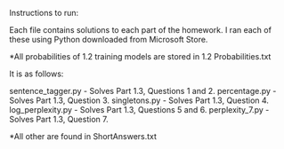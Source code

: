 Instructions to run:

Each file contains solutions to each part of the homework.
I ran each of these using Python downloaded from Microsoft Store.

*All probabilities of 1.2 training models are stored in 1.2 Probabilities.txt

It is as follows:

sentence_tagger.py - Solves Part 1.3, Questions 1 and 2.
percentage.py - Solves Part 1.3, Question 3.
singletons.py - Solves Part 1.3, Question 4.
log_perplexity.py - Solves Part 1.3, Questions 5 and 6.
perplexity_7.py - Solves Part 1.3, Question 7.

*All other are found in ShortAnswers.txt